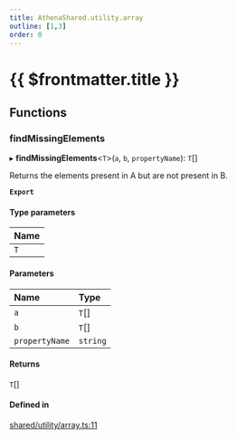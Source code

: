 ```yaml
---
title: AthenaShared.utility.array
outline: [1,3]
order: 0
---
```


# {{ $frontmatter.title }}


## Functions

### findMissingElements

▸ **findMissingElements**<`T`\>(`a`, `b`, `propertyName`): `T`[]

Returns the elements present in A
but are not present in B.

**`Export`**

#### Type parameters

| Name |
| :------ |
| `T` |

#### Parameters

| Name | Type |
| :------ | :------ |
| `a` | `T`[] |
| `b` | `T`[] |
| `propertyName` | `string` |

#### Returns

`T`[]

#### Defined in

[shared/utility/array.ts:11](https://github.com/Stuyk/altv-athena/blob/627294b/src/core/shared/utility/array.ts#L11)
